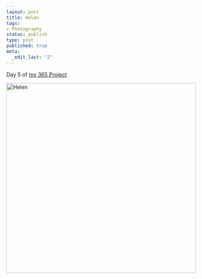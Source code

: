 ```yaml
--- 
layout: post
title: Helen
tags: 
- Photography
status: publish
type: post
published: true
meta: 
  _edit_last: "2"
---
```

Day 5 of <a href="http://www.flickr.com/photos/aaronbrethorst/sets/72157612028658986/">my 365 Project</a>

<a title="Helen by aaronbrethorst, on Flickr" href="http://www.flickr.com/photos/aaronbrethorst/3173528686/"><img src="http://farm4.static.flickr.com/3132/3173528686_a29e4ffb63.jpg" alt="Helen" width="500" height="500" /></a>
